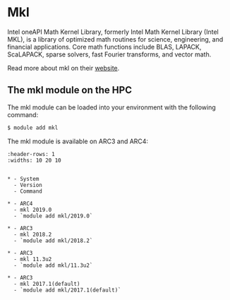 # Mkl

Intel oneAPI Math Kernel Library, formerly Intel Math Kernel Library (Intel MKL), is a library of optimized math routines for science, engineering, and financial applications. Core math functions include BLAS, LAPACK, ScaLAPACK, sparse solvers, fast Fourier transforms, and vector math.



Read more about mkl on their [website](https://www.intel.com/content/www/us/en/developer/tools/oneapi/onemkl.html).





## The mkl module on the HPC

The mkl module can be loaded into your environment with the following command:

```bash
$ module add mkl
```

The mkl module is available on ARC3 and ARC4:

```{list-table}
:header-rows: 1
:widths: 10 20 10


* - System
  - Version
  - Command

* - ARC4
  - mkl 2019.0
  - `module add mkl/2019.0`

* - ARC3
  - mkl 2018.2
  - `module add mkl/2018.2`

* - ARC3
  - mkl 11.3u2
  - `module add mkl/11.3u2`

* - ARC3
  - mkl 2017.1(default)
  - `module add mkl/2017.1(default)`

```